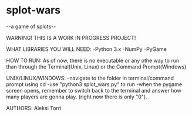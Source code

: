 # splot-wars
--a game of splots--


WARNING! THIS IS A WORK IN PROGRESS PROJECT!


WHAT LIBRARIES YOU WILL NEED:
-Python 3.x
-NumPy
-PyGame

HOW TO RUN:
As of now, there is no executable or any othe way to run than through the Terminal(Unix, Linux)
or the Command Prompt(Windows)

UNIX/LINUX/WINDOWS:
-navigate to the folder in terminal/command prompt using cd
-use "python3 splot_wars.py" to run
-when the pygame screen opens, remember to switch back to the terminal and answer 
how many players are gonna play. (right now there is only "0").


AUTHORS:
Aleksi Torri
